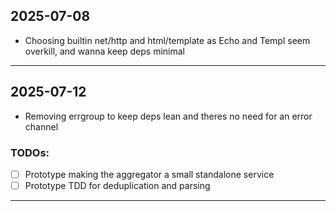 ## 2025-07-08
- Choosing builtin net/http and html/template as Echo and Templ seem overkill, and wanna keep deps minimal
---
## 2025-07-12
- Removing errgroup to keep deps lean and theres no need for an error channel
### TODOs:
- [ ] Prototype making the aggregator a small standalone service
- [ ] Prototype TDD for deduplication and parsing
---

